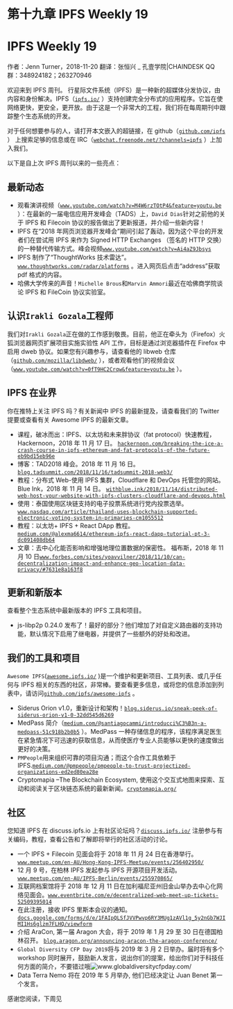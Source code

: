 # 第十九章 IPFS Weekly 19

# IPFS Weekly 19

作者：Jenn Turner，2018-11-20
翻译：张恒兴 _ 孔壹学院|CHAINDESK
QQ 群：348924182；263270946

欢迎来到 IPFS 周刊。
行星际文件系统（IPFS）是一种新的超媒体分发协议，由内容和身份解决。IPFS（[`ipfs.io/`](https://ipfs.io/) ）支持创建完全分布式的应用程序。它旨在使网络更快，更安全，更开放。由于这是一个非常大的工程，我们将在每周期刊中跟踪整个生态系统的开发。

对于任何想要参与的人，请打开本文嵌入的超链接，在 github（[`github.com/ipfs`](https://github.com/ipfs) ） 上搜索足够的信息或在 IRC（[`webchat.freenode.net/?channels=ipfs`](https://webchat.freenode.net/?channels=ipfs) ）上加入我们。

以下是自上次 IPFS 周刊以来的一些亮点：

## 最新动态

*   观看演讲视频（[`www.youtube.com/watch?v=M4W6rzTOtP4&feature=youtu.be`](https://www.youtube.com/watch?v=M4W6rzTOtP4&feature=youtu.be) ）：在最新的一届电信应用开发峰会（TADS）上，`David Dias`针对之前他的关于 IPFS 和 Filecoin 协议的报告做出了更新报道，并介绍一些新内容！
*   IPFS 在“2018 年网页浏览器开发峰会”期间引起了轰动，因为这个平台的开发者们在尝试用 IPFS 来作为 Signed HTTP Exchanges （签名的 HTTP 交换） 的一种替代传输方式。峰会视频[`www.youtube.com/watch?v=Ai4aZ9Jbsys`](https://www.youtube.com/watch?v=Ai4aZ9Jbsys)
*   IPFS 制作了“ThoughtWorks 技术雷达”。[`www.thoughtworks.com/radar/platforms`](https://www.thoughtworks.com/radar/platforms) 。进入网页后点击“address”获取 pdf 格式的内容。
*   哈佛大学传来的声音！`Michelle Brous`和`Marvin Ammori`最近在哈佛商学院谈论 IPFS 和 FileCoin 协议实验室。

## 认识`Irakli Gozala`工程师

我们对`Irakli Gozala`正在做的工作感到敬畏。目前，他正在牵头为（Firefox）火狐浏览器网页扩展项目实施实验性 API 工作，目标是通过浏览器插件在 Firefox 中启用 dweb 协议。如果您有兴趣参与，请查看他的 libweb 仓库（[`github.com/mozilla/libdweb/`](https://github.com/mozilla/libdweb/) ），或者观看他们的视频会议（[`www.youtube.com/watch?v=0fT9HC2Crqw&feature=youtu.be`](https://www.youtube.com/watch?v=0fT9HC2Crqw&feature=youtu.be) ）。

## IPFS 在业界

你在推特上关注 IPFS 吗？有关新闻中 IPFS 的最新提及，请查看我们的 Twitter 提要或查看有关 Awesome IPFS 的最新文章。

*   课程，破冰而出：IPFS、以太坊和未来胖协议（fat protocol）快速教程，Hackernoon，2018 年 11 月 17 日。 [`hackernoon.com/breaking-the-ice-a-crash-course-in-ipfs-ethereum-and-fat-protocols-of-the-future-eb9bd15eb96e`](https://hackernoon.com/breaking-the-ice-a-crash-course-in-ipfs-ethereum-and-fat-protocols-of-the-future-eb9bd15eb96e)
*   博客：TAD2018 峰会。2018 年 11 月 16 日。[`blog.tadsummit.com/2018/11/16/tadsummit-2018-web3/`](http://blog.tadsummit.com/2018/11/16/tadsummit-2018-web3/)
*   教程：分布式 Web-使用 IPFS 集群，Cloudflare 和 DevOps 托管您的网站。Blue Ink，2018 年 11 月 14 日。 [`withblue.ink/2018/11/14/distributed-web-host-your-website-with-ipfs-clusters-cloudflare-and-devops.html`](https://withblue.ink/2018/11/14/distributed-web-host-your-website-with-ipfs-clusters-cloudflare-and-devops.html)
*   使用：泰国使用区块链支持的电子投票系统进行党内投票选举。[`www.nasdaq.com/article/thailand-uses-blockchain-supported-electronic-voting-system-in-primaries-cm1055512`](https://www.nasdaq.com/article/thailand-uses-blockchain-supported-electronic-voting-system-in-primaries-cm1055512)
*   教程：以太坊+ IPFS + React DApp 教程。[`medium.com/@alexma6614/ethereum-ipfs-react-dapp-tutorial-pt-3-dc091408db64`](https://medium.com/@alexma6614/ethereum-ipfs-react-dapp-tutorial-pt-3-dc091408db64)
*   文章：去中心化能否影响和增强地理位置数据的保密性。 福布斯，2018 年 11 月 10 日[`www.forbes.com/sites/yoavvilner/2018/11/10/can-decentralization-impact-and-enhance-geo-location-data-privacy/#7631e8a163f8`](https://www.forbes.com/sites/yoavvilner/2018/11/10/can-decentralization-impact-and-enhance-geo-location-data-privacy/#7631e8a163f8)

## 更新和新版本

查看整个生态系统中最新版本的 IPFS 工具和项目。

*   js-libp2p 0.24.0 发布了！最好的部分？他们增加了对自定义路由器的支持功能，默认情况下启用了继电器，并提供了一些额外的好处和改进。

## 我们的工具和项目

`Awesome IPFS`([`awesome.ipfs.io/`](https://awesome.ipfs.io/) )是一个维护和更新项目、工具列表、或几乎任何与 IPFS 相关的东西的社区，非常棒。要查看更多信息，或将您的信息添加到列表中，请访问[`github.com/ipfs/awesome-ipfs`](https://github.com/ipfs/awesome-ipfs) 。

*   Siderus Orion v1.0，重新设计和架构！[`blog.siderus.io/sneak-peek-of-siderus-orion-v1-0-32dd545d6269`](https://blog.siderus.io/sneak-peek-of-siderus-orion-v1-0-32dd545d6269)
*   MedPass 简介（[`medium.com/@santiagocammi/introducci%C3%B3n-a-medpass-51c918b2b0b5`](https://medium.com/@santiagocammi/introducci%C3%B3n-a-medpass-51c918b2b0b5) ）。MedPass 一种存储信息的程序，该程序满足医生在紧急情况下可迅速的获取信息，从而使医疗专业人员能够以更快的速度做出更好的决策。
*   `PMPeople`用来组织可靠的项目沟通；而这个合作工具依赖于 IPFS.[`medium.com/@pmpeople/pmpeople-to-trust-projectized-organizations-ed2ed80ea28e`](https://medium.com/@pmpeople/pmpeople-to-trust-projectized-organizations-ed2ed80ea28e)
*   Cryptomapia –The Blockchain Ecosystem, 使用这个交互式地图来探索、互动和阅读关于区块链态系统的最新新闻。[`cryptomapia.org/`](https://cryptomapia.org/)

## 社区

您知道 IPFS 在 discuss.ipfs.io 上有社区论坛吗？[`discuss.ipfs.io/`](https://discuss.ipfs.io/) 注册参与有关编码，教程，查看公告和了解即将举行的社区活动的讨论。

*   一个 IPFS + Filecoin 见面会将于 2018 年 11 月 24 日在香港举行。[`www.meetup.com/en-AU/Hong-Kong-IPFS-Meetup/events/256402950/`](https://www.meetup.com/en-AU/Hong-Kong-IPFS-Meetup/events/256402950/)
*   12 月 9 号，在柏林 IPFS 发起参与 IPFS 开源项目开发活动。[`www.meetup.com/en-AU/IPFS-Berlin/events/255970865/`](https://www.meetup.com/en-AU/IPFS-Berlin/events/255970865/)
*   互联网档案馆将于 2018 年 12 月 11 日在加利福尼亚州旧金山举办去中心化网络见面会。[`www.eventbrite.com/e/decentralized-web-meet-up-tickets-52509395014`](https://www.eventbrite.com/e/decentralized-web-meet-up-tickets-52509395014)
*   在此注册，接收 IPFS 里斯本会议的通知。[`docs.google.com/forms/d/e/1FAIpQLSfJVVPwvp6RY3MUg1zAVl1g_5y2nGb7WJIMI1Hs6glzm7FLHQ/viewform`](https://docs.google.com/forms/d/e/1FAIpQLSfJVVPwvp6RY3MUg1zAVl1g_5y2nGb7WJIMI1Hs6glzm7FLHQ/viewform)
*   介绍 AraCon, 第一届 Aragon 大会，将于 2019 年 1 月 29 至 30 日在德国柏林召开。 [`blog.aragon.org/announcing-aracon-the-aragon-conference/`](https://blog.aragon.org/announcing-aracon-the-aragon-conference/)
*   `Global Diversity CFP Day 2019`将与 2019 年 3 月 2 日举办。届时将有多个 workshop 同时展开，鼓励新人发言，说出你们的提案，给出你们对于科技任何方面的简介，不要错过哦![`www.globaldiversitycfpday.com/`](https://www.globaldiversitycfpday.com/)
*   Data Terra Nemo 将在 2019 年 5 月举办, 他们已经决定让 Juan Benet 第一个发言。

感谢您阅读，下周见